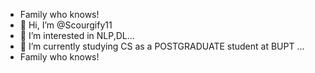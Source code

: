 - Family who knows!
- 👋 Hi, I’m @Scourgify11
- 👀 I’m interested in NLP,DL...
- 🌱 I’m currently studying CS as a POSTGRADUATE student at BUPT ...
- Family who knows!
<!---
Scourgify11/Scourgify11 is a ✨ special ✨ repository because its `README.md` (this file) appears on your GitHub profile.
You can click the Preview link to take a look at your changes.
--->


